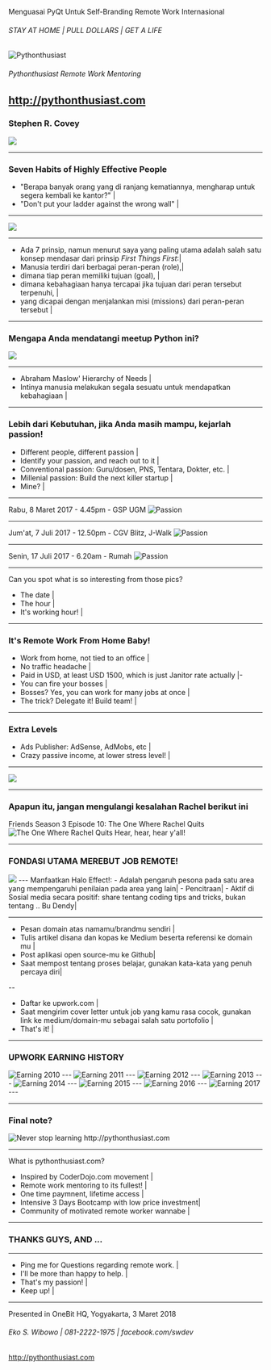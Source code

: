 Menguasai PyQt Untuk Self-Branding Remote Work Internasional
###### STAY AT HOME | PULL DOLLARS | GET A LIFE

<img src="pythonthusiast.png" alt="Pythonthusiast"/>

###### Pythonthusiast Remote Work Mentoring
http://pythonthusiast.com
---
### Stephen R. Covey

<img src="https://raw.githubusercontent.com/CoderDojoIndonesia/kerjadarirumahgajidariluarnegeri/07-python-or-id--pyqt-self-branding-remote-work/covey.png"/>

---
### Seven Habits of Highly Effective People

- "Berapa banyak orang yang di ranjang kematiannya, mengharap untuk segera kembali ke kantor?" |
- "Don't put your ladder against the wrong wall" |

---
<img src="https://raw.githubusercontent.com/CoderDojoIndonesia/kerjadarirumahgajidariluarnegeri/07-python-or-id--pyqt-self-branding-remote-work/7habits.gif"/>

---
- Ada 7 prinsip, namun menurut saya yang paling utama adalah salah satu konsep mendasar dari prinsip *First Things First*:|
- Manusia terdiri dari berbagai peran-peran (role),|
- dimana tiap peran memiliki tujuan (goal), |
- dimana kebahagiaan hanya tercapai jika tujuan dari peran tersebut terpenuhi, |
- yang dicapai dengan menjalankan misi (missions) dari peran-peran tersebut |

---
### Mengapa Anda mendatangi meetup Python ini?
<img src="https://raw.githubusercontent.com/CoderDojoIndonesia/kerjadarirumahgajidariluarnegeri/07-python-or-id--pyqt-self-branding-remote-work/maslow.png"/>

---
- Abraham Maslow' Hierarchy of Needs |
- Intinya manusia melakukan segala sesuatu untuk mendapatkan kebahagiaan |

---
### Lebih dari Kebutuhan, jika Anda masih mampu, kejarlah passion!
- Different people, different passion |
- Identify your passion, and reach out to it |
- Conventional passion: Guru/dosen, PNS, Tentara, Dokter, etc. |
- Millenial passion: Build the next killer startup |
- Mine? |

---
Rabu, 8 Maret 2017 - 4.45pm - GSP UGM
<img src="https://raw.githubusercontent.com/CoderDojoIndonesia/kerjadarirumahgajidariluarnegeri/07-python-or-id--pyqt-self-branding-remote-work/passion.png" alt="Passion"/>

---
Jum'at, 7 Juli 2017 - 12.50pm - CGV Blitz, J-Walk
<img src="https://raw.githubusercontent.com/CoderDojoIndonesia/kerjadarirumahgajidariluarnegeri/07-python-or-id--pyqt-self-branding-remote-work/movie.png" alt="Passion"/>

---
Senin, 17 Juli 2017 - 6.20am - Rumah
<img src="https://raw.githubusercontent.com/CoderDojoIndonesia/kerjadarirumahgajidariluarnegeri/07-python-or-id--pyqt-self-branding-remote-work/kahfi-school.png" alt="Passion"/>

---
Can you spot what is so interesting from those pics?
- The date |
- The hour |
- It's working hour! |

---
### It's Remote Work From Home Baby!
- Work from home, not tied to an office |
- No traffic headache |
- Paid in USD, at least USD 1500, which is just Janitor rate actually |-
- You can fire your bosses |
- Bosses? Yes, you can work for many jobs at once |
- The trick? Delegate it! Build team! |

---
### Extra Levels
- Ads Publisher: AdSense, AdMobs, etc |
- Crazy passive income, at lower stress level! |
---

<img src="https://raw.githubusercontent.com/CoderDojoIndonesia/kerjadarirumahgajidariluarnegeri/07-python-or-id--pyqt-self-branding-remote-work/tl.jpg" />

---
### Apapun itu, jangan mengulangi kesalahan Rachel berikut ini
Friends Season 3 Episode 10: The One Where Rachel Quits
![The One Where Rachel Quits](https://www.youtube.com/embed/0IwYV9xz0Bw)
Hear, hear, hear y'all!

---
### FONDASI UTAMA MEREBUT JOB REMOTE!

<img src="https://raw.githubusercontent.com/CoderDojoIndonesia/kerjadarirumahgajidariluarnegeri/07-python-or-id--pyqt-self-branding-remote-work/haloeffect.jpg" />
---
Manfaatkan Halo Effect!:
- Adalah pengaruh pesona pada satu area yang mempengaruhi penilaian pada area yang lain|
- Pencitraan|
- Aktif di Sosial media secara positif: share tentang coding tips and tricks, bukan tentang .. Bu Dendy|

---
- Pesan domain atas namamu/brandmu sendiri |
- Tulis artikel disana dan kopas ke Medium beserta referensi ke domain mu |
- Post aplikasi open source-mu ke Github|
- Saat mempost tentang proses belajar, gunakan kata-kata yang penuh percaya diri|

--
- Daftar ke upwork.com |
- Saat mengirim cover letter untuk job yang kamu rasa cocok, gunakan link ke medium/domain-mu sebagai salah satu portofolio |
- That's it! |

---
### UPWORK EARNING HISTORY

<img src="https://raw.githubusercontent.com/CoderDojoIndonesia/kerjadarirumahgajidariluarnegeri/07-python-or-id--pyqt-self-branding-remote-work/2010.png" alt="Earning 2010"/>
---

<img src="https://raw.githubusercontent.com/CoderDojoIndonesia/kerjadarirumahgajidariluarnegeri/07-python-or-id--pyqt-self-branding-remote-work/2011.png" alt="Earning 2011"/>
---

<img src="https://raw.githubusercontent.com/CoderDojoIndonesia/kerjadarirumahgajidariluarnegeri/07-python-or-id--pyqt-self-branding-remote-work/2012.png" alt="Earning 2012"/>
---

<img src="https://raw.githubusercontent.com/CoderDojoIndonesia/kerjadarirumahgajidariluarnegeri/07-python-or-id--pyqt-self-branding-remote-work/2013.png" alt="Earning 2013"/>
---

<img src="https://raw.githubusercontent.com/CoderDojoIndonesia/kerjadarirumahgajidariluarnegeri/07-python-or-id--pyqt-self-branding-remote-work/2014.png" alt="Earning 2014"/>
---

<img src="https://raw.githubusercontent.com/CoderDojoIndonesia/kerjadarirumahgajidariluarnegeri/07-python-or-id--pyqt-self-branding-remote-work/2015.png" alt="Earning 2015"/>
---

<img src="https://raw.githubusercontent.com/CoderDojoIndonesia/kerjadarirumahgajidariluarnegeri/07-python-or-id--pyqt-self-branding-remote-work/2016.png" alt="Earning 2016"/>
---

<img src="https://raw.githubusercontent.com/CoderDojoIndonesia/kerjadarirumahgajidariluarnegeri/07-python-or-id--pyqt-self-branding-remote-work/2017.png" alt="Earning 2017"/>
---


---
### Final note?

<img src="https://raw.githubusercontent.com/CoderDojoIndonesia/kerjadarirumahgajidariluarnegeri/07-python-or-id--pyqt-self-branding-remote-work/learn.png" alt="Never stop learning"/>
http://pythonthusiast.com

---
What is pythonthusiast.com?
- Inspired by CoderDojo.com movement |
- Remote work mentoring to its fullest! |
- One time paymnent, lifetime access |
- Intensive 3 Days Bootcamp with low price investment|
- Community of motivated remote worker wannabe |

---
### THANKS GUYS, AND ...
---

- Ping me for Questions regarding remote work. |
- I'll be more than happy to help. |
- That's my passion! |
- Keep up! |

---
Presented in OneBit HQ, Yogyakarta, 3 Maret 2018

###### Eko S. Wibowo | 081-2222-1975 | facebook.com/swdev
http://pythonthusiast.com